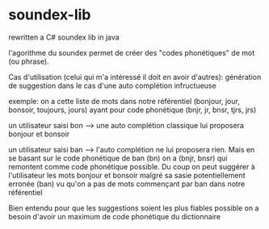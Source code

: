 # soundex-lib
rewritten a C# soundex lib in java



l'agorithme du soundex permet de créer des "codes phonétiques" de mot (ou phrase).

Cas d'utilisation (celui qui m'a intéressé il doit en avoir d'autres): génération de suggestion dans le cas d'une auto complétion infructueuse 

exemple: on a cette liste de mots dans notre référentiel (bonjour, jour, bonsoir, toujours, jours) ayant pour code phonétique (bnjr, jr, bnsr, tjrs, jrs)

un utilisateur saisi bon --> une auto complétion classique lui proposera bonjour et bonsoir

un utilisateur saisi ban --> l'auto complétion ne lui proposera rien. Mais en se basant sur le code phonétique de ban (bn) on a (bnjr, bnsr) qui remontent comme code phonétique
possible. Du coup on peut suggérer à l'utilisateur les mots bonjour et bonsoir malgré sa sasie potentiellement erronée (ban) vu qu'on a pas de mots commençant par ban dans notre référentiel

Bien entendu pour que les suggestions soient les plus fiables possible on a besoin d'avoir un maximum de code phonétique du dictionnaire

